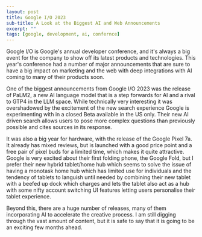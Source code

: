 ```yaml
---
layout: post
title: Google I/O 2023 
sub-title: A Look at the Biggest AI and Web Announcements
excerpt: ""
tags: [google, development, ai, confernce]
---
```


Google I/O is Google's annual developer conference, and it's always a big event for the company to show off its latest products and technologies. This year's conference had a number of major announcements that are sure to have a big impact on marketing and the web with deep integrations with AI coming to many of their products soon.


One of the biggest announcements from Google I/O 2023 was the release of PaLM2, a new AI language model that is a step forwards for AI and a rival to GTP4 in the LLM space. While technically very interesting it was overshadowed by the excitement of the new search experience Google is experimenting with in a closed Beta available in the US only. Their new AI driven search allows users to pose more complex questions than previously possible and cites sources in its response.


It was also a big year for hardware, with the release of the Google Pixel 7a. It already has mixed reviews, but is launched with a good price point and a free pair of pixel buds for a limited time, which makes it quite attractive. Google is very excited about their first folding phone, the Google Fold, but I prefer their new hybrid tablet/home hub which seems to solve the issue of having a monotask home hub which has limited use for individuals and the tendency of tablets to languish until needed by combining their new tablet with a beefed up dock which charges and lets the tablet also act as a hub with some nifty account switching UI features letting users personalise their tablet experience.


Beyond this, there are a huge number of releases, many of them incorporating AI to accelerate the creative process. I am still digging through the vast amount of content, but it is safe to say that it is going to be an exciting few months ahead.

